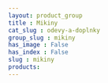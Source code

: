 ```yaml
---
layout: product_group
title : Mikiny
cat_slug : odevy-a-doplnky
group_slug : mikiny
has_image : False
has_index : False
slug : mikiny
products:
---
```


